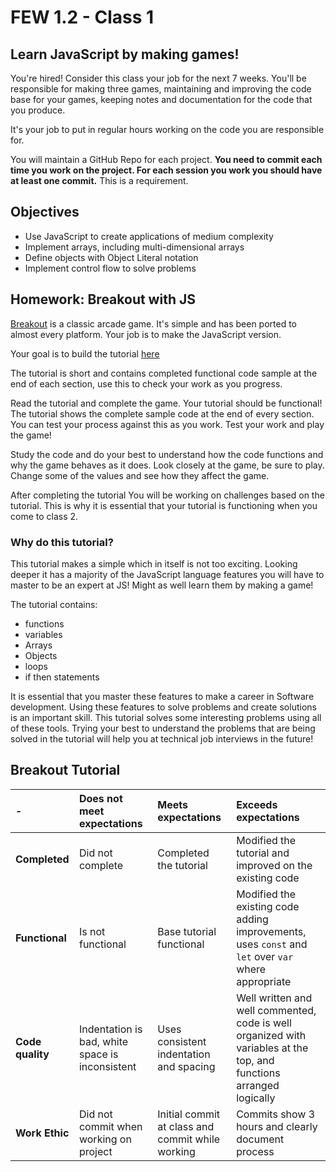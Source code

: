 # FEW 1.2 - Class 1

## Learn JavaScript by making games!

You're hired! Consider this class your job for the next 7 weeks. You'll be responsible for making three games, maintaining and improving the code base for your games, keeping notes and documentation for the code that you produce.

It's your job to put in regular hours working on the code you are responsible for.

You will maintain a GitHub Repo for each project. **You need to commit each time you work on the project. For each session you work you should have at least one commit.** This is a requirement.

## Objectives 

- Use JavaScript to create applications of medium complexity
- Implement arrays, including multi-dimensional arrays
- Define objects with Object Literal notation
- Implement control flow to solve problems

## Homework: Breakout with JS

[Breakout](https://en.wikipedia.org/wiki/Breakout_(video_game)) is a classic arcade game. It's simple and has been ported to almost every platform. Your job is to make the JavaScript version.

Your goal is to build the tutorial [here](https://developer.mozilla.org/en-US/docs/Games/Tutorials/2D_Breakout_game_pure_JavaScript)

The tutorial is short and contains completed functional code sample at the end of each section, use this to check your work as you progress. 

Read the tutorial and complete the game. Your tutorial should be functional! The tutorial shows the complete sample code at the end of every section. You can test your process against this as you work. Test your work and play the game!

Study the code and do your best to understand how the code functions and why the game behaves as it does. Look closely at the game, be sure to play. Change some of the values and see how they affect the game.

After completing the tutorial You will be working on challenges based on the tutorial. This is why it is essential that your tutorial is functioning when you come to class 2.

### Why do this tutorial?

This tutorial makes a simple which in itself is not too exciting. Looking deeper it has a majority of the JavaScript language features you will have to master to be an expert at JS! Might as well learn them by making a game!

The tutorial contains:

- functions
- variables
- Arrays
- Objects
- loops
- if then statements

It is essential that you master these features to make a career in Software development. Using these features to solve problems and create solutions is an important skill. This tutorial solves some interesting problems using all of these tools. Trying your best to understand the problems that are being solved in the tutorial will help you at technical job interviews in the future!

## Breakout Tutorial

| -            | Does not meet expectations | Meets expectations       | Exceeds expectations |
|:-------------|:------------------|:-------------------------|:---------------------|
| **Completed** | Did not complete | Completed the tutorial   | Modified the tutorial and improved on the existing code |
| **Functional** | Is not functional | Base tutorial functional | Modified the existing code adding improvements, uses `const` and `let` over `var` where appropriate |
| **Code quality** | Indentation is bad, white space is inconsistent | Uses consistent indentation and spacing | Well written and well commented, code is well organized with variables at the top, and functions arranged logically |
| **Work Ethic** | Did not commit when working on project | Initial commit at class and commit while working | Commits show 3 hours and clearly document process |
